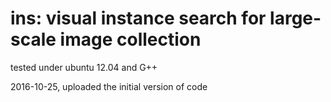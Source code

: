 # ins: visual instance search for large-scale image collection

tested under ubuntu 12.04 and G++

2016-10-25, uploaded the initial version of code
